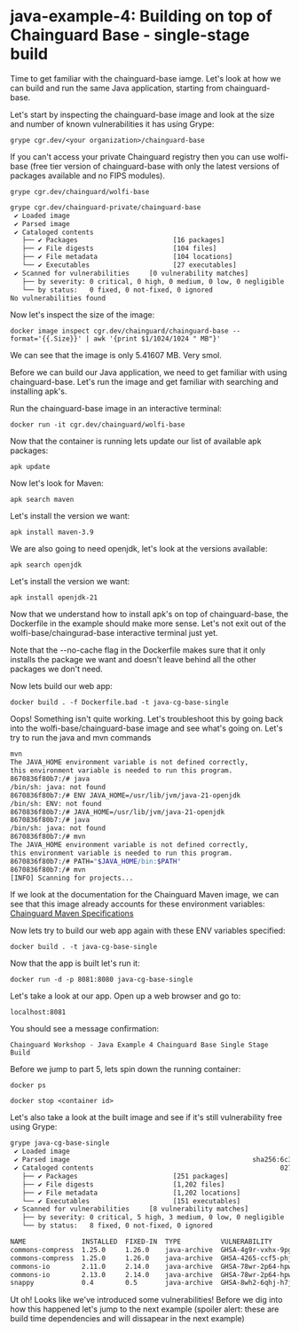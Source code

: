 # java-example-4: Building on top of Chainguard Base - single-stage build
Time to get familiar with the chainguard-base iamge. Let's look at how we can build and run the same Java application, starting from chainguard-base.

Let's start by inspecting the chainguard-base image and look at the size and number of known vulnerabilities it has using Grype:

`grype cgr.dev/<your organization>/chainguard-base`

If you can't access your private Chainguard registry then you can use wolfi-base (free tier version of chainguard-base with only the latest versions of packages available and no FIPS modules).

`grype cgr.dev/chainguard/wolfi-base`

```bash
grype cgr.dev/chainguard-private/chainguard-base
 ✔ Loaded image                                                                                    cgr.dev/chainguard-private/chainguard-base:latest
 ✔ Parsed image                                                              sha256:326ac445ed3f55a841fd58494b8def069f22816a9c9271c259cf53e49330607f
 ✔ Cataloged contents                                                               c70cef3a1dc1b2b2706a8710892c115568399ce0cef9722f2508655a384d23c0
   ├── ✔ Packages                        [16 packages]
   ├── ✔ File digests                    [104 files]
   ├── ✔ File metadata                   [104 locations]
   └── ✔ Executables                     [27 executables]
 ✔ Scanned for vulnerabilities     [0 vulnerability matches]
   ├── by severity: 0 critical, 0 high, 0 medium, 0 low, 0 negligible
   └── by status:   0 fixed, 0 not-fixed, 0 ignored
No vulnerabilities found
```

Now let's inspect the size of the image:

`docker image inspect cgr.dev/chainguard/chainguard-base --format='{{.Size}}' | awk '{print $1/1024/1024 " MB"}'`

We can see that the image is only 5.41607 MB. Very smol.

Before we can build our Java application, we need to get familiar with using chainguard-base. Let's run the image and get familiar with searching and installing apk's.

Run the chainguard-base image in an interactive terminal:

`docker run -it cgr.dev/chainguard/wolfi-base`

Now that the container is running lets update our list of available apk packages:

`apk update`

Now let's look for Maven:

`apk search maven`

Let's install the version we want:

`apk install maven-3.9`

We are also going to need openjdk, let's look at the versions available:

`apk search openjdk`

Let's install the version we want:

`apk install openjdk-21`

Now that we understand how to install apk's on top of chainguard-base, the Dockerfile in the example should make more sense. Let's not exit out of the wolfi-base/chaingurad-base interactive terminal just yet. 

Note that the --no-cache flag in the Dockerfile makes sure that it only installs the package we want and doesn't leave behind all the other packages we don't need. 

Now lets build our web app:

`docker build . -f Dockerfile.bad -t java-cg-base-single`

Oops! Something isn't quite working. Let's troubleshoot this by going back into the wolfi-base/chainguard-base image and see what's going on. Let's try to run the java and mvn commands
```bash
mvn
The JAVA_HOME environment variable is not defined correctly,
this environment variable is needed to run this program.
8670836f80b7:/# java
/bin/sh: java: not found
8670836f80b7:/# ENV JAVA_HOME=/usr/lib/jvm/java-21-openjdk
/bin/sh: ENV: not found
8670836f80b7:/# JAVA_HOME=/usr/lib/jvm/java-21-openjdk
8670836f80b7:/# java
/bin/sh: java: not found
8670836f80b7:/# mvn
The JAVA_HOME environment variable is not defined correctly,
this environment variable is needed to run this program.
8670836f80b7:/# PATH="$JAVA_HOME/bin:$PATH"
8670836f80b7:/# mvn
[INFO] Scanning for projects...
```

If we look at the documentation for the Chainguard Maven image, we can see that this image already accounts for these environment variables: [Chainguard Maven Specifications](https://images.chainguard.dev/directory/image/maven/specifications)


Now lets try to build our web app again with these ENV variables specified:

`docker build . -t java-cg-base-single`

Now that the app is built let's run it:

`docker run -d -p 8081:8080 java-cg-base-single`

Let's take a look at our app. Open up a web browser and go to:

`localhost:8081`

You should see a message confirmation:

`Chainguard Workshop - Java Example 4 Chainguard Base Single Stage Build`

Before we jump to part 5, lets spin down the running container:

`docker ps`

`docker stop <container id>`

Let's also take a look at the built image and see if it's still vulnerability free using Grype:

```bash
grype java-cg-base-single
 ✔ Loaded image                                                                                           java-cg-base-single:latest
 ✔ Parsed image                                              sha256:6c30d1a82d7fef714b5845048d2a354dce9e6b52f92c93811748bbd54d7b9e7d
 ✔ Cataloged contents                                               027e446b3084aa7512f4cfa22dd7941c89fbb812fdaac46dab72fae86fbff312
   ├── ✔ Packages                        [251 packages]  
   ├── ✔ File digests                    [1,202 files]  
   ├── ✔ File metadata                   [1,202 locations]  
   └── ✔ Executables                     [151 executables]  
 ✔ Scanned for vulnerabilities     [8 vulnerability matches]  
   ├── by severity: 0 critical, 5 high, 3 medium, 0 low, 0 negligible
   └── by status:   8 fixed, 0 not-fixed, 0 ignored 

NAME              INSTALLED  FIXED-IN  TYPE          VULNERABILITY        SEVERITY 
commons-compress  1.25.0     1.26.0    java-archive  GHSA-4g9r-vxhx-9pgx  High      
commons-compress  1.25.0     1.26.0    java-archive  GHSA-4265-ccf5-phj5  Medium    
commons-io        2.11.0     2.14.0    java-archive  GHSA-78wr-2p64-hpwj  High      
commons-io        2.13.0     2.14.0    java-archive  GHSA-78wr-2p64-hpwj  High      
snappy            0.4        0.5       java-archive  GHSA-8wh2-6qhj-h7j9  Medium
```

Ut oh! Looks like we've introduced some vulnerabilities! Before we dig into how this happened let's jump to the next example (spoiler alert: these are build time dependencies and will dissapear in the next example)
